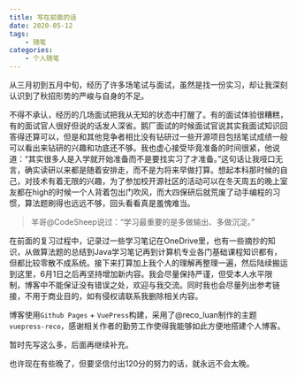 ```yaml
---
title: 写在前面的话
date: 2020-05-12 
tags: 
	- 随笔
categories:
	- 个人随笔
---
```


从三月初到五月中旬，经历了许多场笔试与面试，虽然是找一份实习，却让我深刻认识到了秋招形势的严峻与自身的不足。
<!-- more -->

不得不承认，经历的几场面试把我从无知的状态中打醒了。有的面试体验很糟糕，有的面试官人很好但说的话发人深省。鹅厂面试的时候面试官说其实我面试知识回答得还算可以，但是和其他竞争者相比没有钻研过一些开源项目包括笔试成绩一般可以看出来钻研的兴趣和功底还不够。我也虚心接受毕竟准备的时间很紧，他说道：“其实很多人是入学就开始准备而不是要找实习了才准备。”这句话让我哑口无言，确实读研以来都是随着安排走，而不是为将来早做打算。想起本科那时候的自己，对技术有着无限的兴趣，为了参加校开源社区的活动可以在冬天周五的晚上室友都在high的时候一个人背着包出门吹风，而大四保研后就荒废了动手编程的习惯，算法题刷得也远远不够，回头看看真是羞愧难当。

> 羊哥@CodeSheep说过：“学习最重要的是多做输出、多做沉淀。”

在前面的复习过程中，记录过一些学习笔记在OneDrive里，也有一些摘抄的知识，从做算法题的总结到Java学习笔记再到计算机专业各门基础课程知识都有，但都比较零散不成系统。接下来打算加上我个人的理解再整理一遍，然后陆续搬运到这里，6月1日之后再坚持增加新内容。我会尽量保持严谨，但受本人水平限制，博客中不能保证没有错误之处，欢迎与我交流。同时我也会尽量列出参考链接，不用于商业目的，如有侵权请联系我删除相关内容。

博客使用`Github Pages` + `VuePress`构建，采用了@reco_luan制作的主题`vuepress-reco`，感谢相关作者的勤劳工作使得我能够如此方便地搭建个人博客。

暂时先写这么多，后面再继续补充。

也许现在有些晚了，但要坚信付出120分的努力的话，就永远不会太晚。